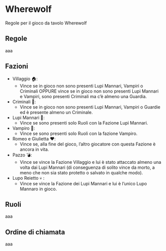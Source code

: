 # Wherewolf

Regole per il gioco da tavolo Wherewolf

## Regole

aaa

## Fazioni

- Villaggio :house::
    - Vince se in gioco non sono presenti Lupi Mannari, Vampiri o Criminali OPPURE vince se in gioco non sono presenti Lupi Mannari e Vampiri, sono presenti Criminali ma c’è almeno una Guardia.
- Criminali :knife::
    - Vince se in gioco non sono presenti Lupi Mannari, Vampiri o Guardie ed è presente almeno un Criminale.
- Lupi Mannari :wolf::
    - Vince se sono presenti solo Ruoli con la Fazione Lupi Mannari.
- Vampiro :vampire::
    - Vince se sono presenti solo Ruoli con la fazione Vampiro.
- Romeo e Giulietta :heart::
    - Vince se, alla fine del gioco, l’altro giocatore con questa Fazione è ancora in vita.
- Pazzo :bomb::
    - Vince se vince la Fazione Villaggio e lui è stato attaccato almeno una volta dai Lupi Mannari (di conseguenza di solito vince da morto, a meno che non sia stato protetto o salvato in qualche modo).
- Lupo Reietto :skull: :
    - Vince se vince la Fazione dei Lupi Mannari e lui è l’unico Lupo Mannaro in gioco.

## Ruoli

aaa

## Ordine di chiamata

aaa
